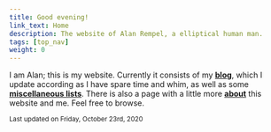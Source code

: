 ```yaml
---
title: Good evening!
link_text: Home
description: The website of Alan Rempel, a elliptical human man.
tags: [top_nav]
weight: 0
---
```


I am Alan; this is my website.
Currently it consists of my <a href="/#blog"><b>blog</b></a>, which I update according as I
have spare time and whim, as well as some <a href="/#miscellaneous"><b>miscellaneous lists</b></a>. There is also
a page with a little more <a href="/introduction"><b>about</b></a> this website and me.
Feel free to browse.

<small class="colour-lighter light">Last updated on <time datetime="2020-10-23">Friday, October 23rd, 2020</time></small>
